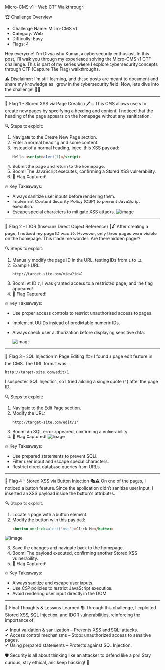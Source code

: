  Micro-CMS v1 - Web CTF Walkthrough

 🏆 Challenge Overview
- Challenge Name: Micro-CMS v1  
- Category: Web  
- Difficulty: Easy  
- Flags: 4  

Hey everyone! I'm Divyanshu Kumar, a cybersecurity enthusiast. In this post, I’ll walk you through my experience solving the Micro-CMS v1 CTF challenge. This is part of my series where I explore cybersecurity concepts through CTF (Capture The Flag) walkthroughs.

⚠️ Disclaimer: I’m still learning, and these posts are meant to document and share my knowledge as I grow in the cybersecurity field. Now, let’s dive into the challenge! 🕵️‍♂️

---

 🏁 Flag 1 - Stored XSS via Page Creation 🖊️💥
This CMS allows users to create new pages by specifying a heading and content. I noticed that the heading of the page appears on the homepage without any sanitization.

 🔍 Steps to exploit:
1. Navigate to the Create New Page section.
2. Enter a normal heading and some content.
3. Instead of a normal heading, inject this XSS payload:
   ```html
   Hello <script>alert(1)</script>
   ```
4. Submit the page and return to the homepage.
5. Boom! The JavaScript executes, confirming a Stored XSS vulnerability.
6. 🎉 Flag Captured!

 🔥 Key Takeaways:
- Always sanitize user inputs before rendering them.
- Implement Content Security Policy (CSP) to prevent JavaScript execution.
- Escape special characters to mitigate XSS attacks.
![image](https://github.com/user-attachments/assets/93a8cadd-4e47-4695-a122-2b06584021d5)

---

 🏁 Flag 2 - IDOR (Insecure Direct Object Reference) 🔢🔓
After creating a page, I noticed my page ID was `10`. However, only three pages were visible on the homepage. This made me wonder: Are there hidden pages?

 🔍 Steps to exploit:
1. Manually modify the page ID in the URL, testing IDs from `1` to `12`.
2. Example URL:
   ```
   http://target-site.com/view?id=7
   ```
3. Boom! At ID `7`, I was granted access to a restricted page, and the flag appeared!
4. 🎉 Flag Captured!

 🔥 Key Takeaways:
- Use proper access controls to restrict unauthorized access to pages.
- Implement UUIDs instead of predictable numeric IDs.
- Always check user authorization before displaying sensitive data.

  ![image](https://github.com/user-attachments/assets/07a26cdb-9fcc-40b1-9fb6-d566b94ee2d3)


---

 🏁 Flag 3 - SQL Injection in Page Editing 🏗️💀
I found a page edit feature in the CMS. The URL format was:
```
http://target-site.com/edit/1
```
I suspected SQL Injection, so I tried adding a single quote (`'`) after the page ID.

 🔍 Steps to exploit:
1. Navigate to the Edit Page section.
2. Modify the URL:
   ```
   http://target-site.com/edit/1'
   ```
3. Boom! An SQL error appeared, confirming a vulnerability.
4. 🎉 Flag Captured!
![image](https://github.com/user-attachments/assets/f334f805-7f9c-431d-ac52-3ec82ba65650)

 🔥 Key Takeaways:
- Use prepared statements to prevent SQLi.
- Filter user input and escape special characters.
- Restrict direct database queries from URLs.

---

 🏁 Flag 4 - Stored XSS via Button Injection 🎭⚠️
On one of the pages, I noticed a button feature. Since the application didn’t sanitize user input, I inserted an XSS payload inside the button's attributes.

 🔍 Steps to exploit:
1. Locate a page with a button element.
2. Modify the button with this payload:
   ```html
   <button onclick=alert('xss')>Click Me</button>
   ```

![image](https://github.com/user-attachments/assets/1dd4f4dd-57f2-49ed-a20d-c3eb080fd476)

   
3. Save the changes and navigate back to the homepage.
4. Boom! The payload executed, confirming another Stored XSS vulnerability.
5. 🎉 Flag Captured!

 🔥 Key Takeaways:
- Always sanitize and escape user inputs.
- Use CSP policies to restrict JavaScript execution.
- Avoid rendering user input directly in the DOM.

---

 🏁 Final Thoughts & Lessons Learned 📚
Through this challenge, I exploited Stored XSS, SQL Injection, and IDOR vulnerabilities, reinforcing the importance of:

✔ Input validation & sanitization – Prevents XSS and SQLi attacks.  
✔ Access control mechanisms – Stops unauthorized access to sensitive pages.  
✔ Using prepared statements – Protects against SQL Injection.

🛡️ Security is all about thinking like an attacker to defend like a pro! Stay curious, stay ethical, and keep hacking! 🚀



